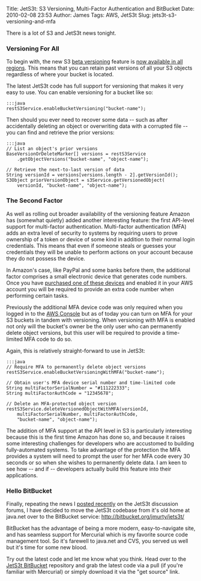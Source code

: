 Title: JetS3t: S3 Versioning, Multi-Factor Authentication and BitBucket
Date: 2010-02-08 23:53
Author: James
Tags: AWS, JetS3t
Slug: jets3t-s3-versioning-and-mfa

There is a lot of S3 and JetS3t news tonight.

### Versioning For All

To begin with, the new S3 [beta versioning][] feature is [now available
in all regions][]. This means that you can retain past versions of all
your S3 objects regardless of where your bucket is located.

The latest JetS3t code has full support for versioning that makes it
very easy to use. You can enable versioning for a bucket like so:

    :::java
    restS3Service.enableBucketVersioning("bucket-name");

Then should you ever need to recover some data -- such as after
accidentally deleting an object or overwriting data with a corrupted
file -- you can find and retrieve the prior versions:

    :::java
    // List an object's prior versions
    BaseVersionOrDeleteMarker[] versions = restS3Service
        .getObjectVersions("bucket-name", "object-name");

    // Retrieve the next-to-last version of data
    String versionId = versions[versions.length - 2].getVersionId();
    S3Object priorVersionObject = s3Service.getVersionedObject(
        versionId, "bucket-name", "object-name");

### The Second Factor

As well as rolling out broader availability of the versioning feature
Amazon has (somewhat quietly) added another interesting feature: the
first API-level support for multi-factor authentication. Multi-factor
authentication (MFA) adds an extra level of security to systems by
requiring users to prove ownership of a token or device of some kind in
addition to their normal login credentials. This means that even if
someone steals or guesses your credentials they will be unable to
perform actions on your account because they do not possess the device.

In Amazon's case, like PayPal and some banks before them, the additional
factor comprises a small electronic device that generates code numbers.
Once you have [purchased one of these devices][] and enabled it in your
AWS account you will be required to provide an extra code number when
performing certain tasks.

Previously the additional MFA device code was only required when you
logged in to the [AWS Console][] but as of today you can turn on MFA for
your S3 buckets in tandem with versioning. When versioning with MFA is
enabled not only will the bucket's owner be the only user who can
permanently delete object versions, but this user will be required to
provide a time-limited MFA code to do so.

Again, this is relatively straight-forward to use in JetS3t:

    :::java
    // Require MFA to permanently delete object versions
    restS3Service.enableBucketVersioningWithMFA("bucket-name");

    // Obtain user's MFA device serial number and time-limited code
    String multiFactorSerialNumber = "#111222333";
    String multiFactorAuthCode = "12345678";

    // Delete an MFA-protected object version
    restS3Service.deleteVersionedObjectWithMFA(versionId,
        multiFactorSerialNumber, multiFactorAuthCode,
        "bucket-name", "object-name");

The addition of MFA support at the API level in S3 is particularly
interesting because this is the first time Amazon has done so, and
because it raises some interesting challenges for developers who are
accustomed to building fully-automated systems. To take advantage of the
protection the MFA provides a system will need to prompt the user for
her MFA code every 30 seconds or so when she wishes to permanently
delete data. I am keen to see how -- and if -- developers actually build
this feature into their applications.

### Hello BitBucket

Finally, repeating the news I [posted recently][] on the JetS3t
discussion forums, I have decided to move the JetS3t codebase from it's
old home at java.net over to the BitBucket service:
<http://bitbucket.org/jmurty/jets3t/>

BitBucket has the advantage of being a more modern, easy-to-navigate
site, and has seamless support for Mercurial which is my favorite source
code management tool. So it's farewell to java.net and CVS, you served
us well but it's time for some new blood.

Try out the latest code and let me know what you think. Head over to the
[JetS3t BitBucket][] repository and grab the latest code via a pull (if
you're familiar with Mercurial) or simply download it via the "get
source" link.

  [beta versioning]: http://jamesmurty.com/2010/01/20/jets3t-s3-versioning/
  [now available in all regions]: http://aws.typepad.com/aws/2010/02/amazon-s3-enhancement-versioning.html
  [purchased one of these devices]: http://aws.amazon.com/mfa/
  [AWS Console]: http://aws.amazon.com/console/
  [posted recently]: http://groups.google.com/group/jets3t-users/browse_thread/thread/63dd1962b77e08f7?hl=en
  [JetS3t BitBucket]: http://bitbucket.org/jmurty/jets3t/

